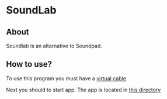 # SoundLab

## About 

Soundlab is an altarnative to Soundpad.

## How to use?

To use this program you must have a [virtual cable](https://vb-audio.com/Cable/index.htm)

Next you should to start app. The app is located in [this directory](https://github.com/Pahalin4ik/SoundLab/tree/main/SoundLab/bin/Release)


